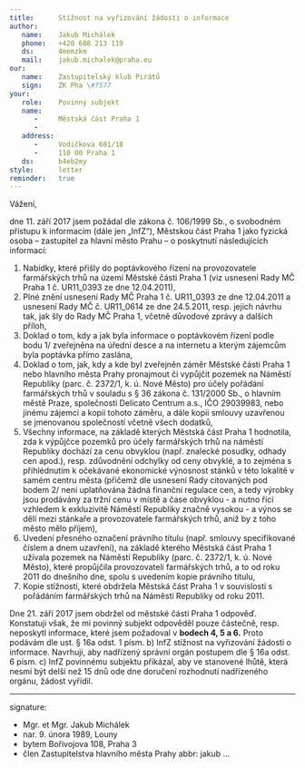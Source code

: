 ```yaml
---
title:      Stížnost na vyřizování žádosti o informace
author:
   name:    Jakub Michálek
   phone:   +420 608 213 119
   ds:      4memzkm
   mail:    jakub.michalek@praha.eu
our:
   name:    Zastupitelský klub Pirátů
   sign:    ZK Pha \#7577
your:
   role:    Povinný subjekt
   name:    
      -     Městská část Praha 1
      -     
   address:
      -     Vodičkova 681/18
      -     110 00 Praha 1
   ds:      b4eb2my
style:      letter
reminder:   true
---
```


Vážení,

dne 11. září 2017 jsem požádal dle zákona č. 106/1999 Sb., o svobodném přístupu k informacím (dále jen „InfZ“), Městskou část Praha 1 jako fyzická osoba – zastupitel za hlavní město Prahu – o poskytnutí následujících informací:

1. Nabídky, které přišly do poptávkového řízení na provozovatele farmářských trhů na území Městské části Praha 1 (viz usnesení Rady MČ Praha 1 č. UR11_0393 ze dne 12.04.2011),
2. Plné znění usnesení Rady MČ Praha 1 č. UR11_0393 ze dne 12.04.2011 a usnesení Rady MČ č. UR11_0614 ze dne 24.5.2011, resp. jejich návrhu tak, jak šly do Rady MČ Praha 1, včetně důvodové zprávy a dalších příloh,
3. Doklad o tom, kdy a jak byla informace o poptávkovém řízení podle bodu 1/ zveřejněna na úřední desce a na internetu a kterým zájemcům byla poptávka přímo zaslána,
4. Doklad o tom, jak, kdy a kde byl zveřejněn záměr Městské části Praha 1 nebo hlavního města Prahy pronajmout či vypůjčit pozemek na Náměstí Republiky (parc. č. 2372/1, k. ú. Nové Město) pro účely pořádání farmářských trhů v souladu s § 36 zákona č. 131/2000 Sb., o hlavním městě Praze, společnosti Delicato Centrum a.s., IČO 29039983, nebo jinému zájemci a kopii tohoto záměru, a dále kopii smlouvy uzavřenou se jmenovanou společností včetně všech dodatků,
5. Všechny informace, na základě kterých Městská část Praha 1 hodnotila, zda k výpůjčce pozemků pro účely farmářských trhů na náměstí Republiky dochází za cenu obvyklou (např. znalecké posudky, odhady cen apod.), resp. zdůvodnění odchylky od ceny obvyklé, a to zejména s přihlédnutím k očekávané ekonomické výnosnost stánků v této lokalitě v samém centru města (přičemž dle usnesení Rady citovaných pod bodem 2/ není uplatňována žádná finanční regulace cen, a tedy výrobky jsou prodávány za tržní cenu v místě a čase obvyklou - a nutno říci vzhledem k exkluzivitě Náměstí Republiky značně vysokou - a výnos se dělí mezi stánkaře a provozovatele farmářských trhů, aniž by z toho město mělo příjem),
6. Uvedení přesného označení právního titulu (např. smlouvy specifikované číslem a dnem uzavření), na základě kterého Městská část Praha 1 užívala pozemek na Náměstí Republiky (parc. č. 2372/1, k. ú. Nové Město), které propůjčila provozovateli farmářských trhů, a to od roku 2011 do dnešního dne, spolu s uvedením kopie právního titulu,
7. Kopie stížností, které obdržela Městská část Praha 1 v souvislosti s pořádáním farmářských trhů na Náměstí Republiky od roku 2011.

Dne 21. září 2017 jsem obdržel od městské části Praha 1 odpověď. Konstatuji však, že mi povinný subjekt odpověděl pouze částečně, resp. neposkytl informace, které jsem požadoval v **bodech 4, 5 a 6.** Proto podávám dle ust. § 16a odst. 1 písm. b) InfZ stížnost na vyřizování žádosti o informace. Navrhuji, aby nadřízený správní orgán postupem dle § 16a odst. 6 písm. c) InfZ povinnému subjektu přikázal, aby ve stanovené lhůtě, která nesmí být delší než 15 dnů ode dne doručení rozhodnutí nadřízeného orgánu, žádost vyřídil.

---
signature: 
  - Mgr. et Mgr. Jakub Michálek
  - nar. 9. února 1989, Louny
  - bytem Bořivojova 108, Praha 3
  - člen Zastupitelstva hlavního města Prahy
abbr:       jakub
...
